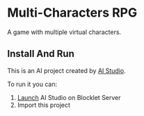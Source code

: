 # Multi-Characters RPG

A game with multiple virtual characters.

## Install And Run

This is an AI project created by [AI Studio](https://store.blocklet.dev/blocklets/z8iZpog7mcgcgBZzTiXJCWESvmnRrQmnd3XBB).

To run it you can:

1. [Launch](https://launcher.arcblock.io/app/?blocklet_meta_url=https%3A%2F%2Fstore.blocklet.dev%2Fapi%2Fblocklets%2Fz8iZpog7mcgcgBZzTiXJCWESvmnRrQmnd3XBB%2Fblocklet.json&locale=en&paymentMethod=xFdj7e5muWQyUvur&sessionId=9btigGO5FLxFwL2e) AI Studio on Blocklet Server
2. Import this project
